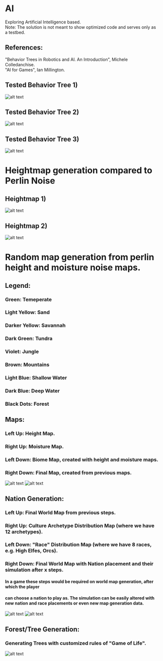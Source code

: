 # AI
Exploring Artificial Intelligence based.  
Note: The solution is not meant to show optimized code and serves only as a testbed.

## References: 
"Behavior Trees in Robotics and Al. An Introduction", Michele Colledanchise.  
"AI for Games", Ian Millington.

## Tested Behavior Tree 1)
![alt text](https://github.com/CyberPlaton/AI/blob/master/BT_0.1.png)

## Tested Behavior Tree 2)
![alt text](https://github.com/CyberPlaton/AI/blob/master/BT_0.2.png)

## Tested Behavior Tree 3)
![alt text](https://github.com/CyberPlaton/AI/blob/master/BT_0.3.png)

# Heightmap generation compared to Perlin Noise  
## Heightmap 1)
![alt text](https://github.com/CyberPlaton/AI/blob/master/HeightMaps_1.png)
## Heightmap 2)
![alt text](https://github.com/CyberPlaton/AI/blob/master/HeightMaps_2.png)

# Random map generation from perlin height and moisture noise maps.
## Legend:  
### Green: Temeperate
### Light Yellow: Sand
### Darker Yellow: Savannah
### Dark Green: Tundra
### Violet: Jungle
### Brown: Mountains
### Light Blue: Shallow Water
### Dark Blue: Deep Water
### Black Dots: Forest

## Maps:  
### Left Up: Height Map.
### Right Up: Moisture Map.
### Left Down: Biome Map, created with height and moisture maps.
### Right Down: Final Map, created from previous maps.  
![alt text](https://github.com/CyberPlaton/AI/blob/master/WorldGeneration_1.png)
![alt text](https://github.com/CyberPlaton/AI/blob/master/WorldGeneration_2.png)

## Nation Generation:  
### Left Up: Final World Map from previous steps.  
### Right Up: Culture Archetype Distribution Map (where we have 12 archetypes).  
### Left Down: "Race" Distribution Map (where we have 8 races, e.g. High Elfes, Orcs).  
### Right Down: Final World Map with Nation placement and their simulation after x steps.  
#### In a game these steps would be required on world map generation, after which the player
#### can choose a nation to play as. The simulation can be easily altered with new nation and race placements or even new map generation data.  
![alt text](https://github.com/CyberPlaton/AI/blob/master/WorldGeneration_3.png)
![alt text](https://github.com/CyberPlaton/AI/blob/master/WorldGeneration_4.png)

## Forest/Tree Generation:  
### Generating Trees with customized rules of "Game of Life".
![alt text](https://github.com/CyberPlaton/AI/blob/master/WorldGeneration_5.png)
